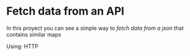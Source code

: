 # Fetch data from an API

In this proyect you can see a simple way to *fetch data from a json* that contains similar maps

Using: HTTP  
